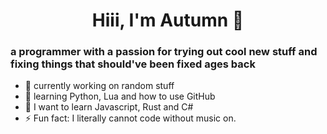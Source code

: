 
<h1 align="center">Hiii, I'm Autumn 👋</h1>
<h3 align="centre">a programmer with a passion for trying out cool new stuff and fixing things that should've been fixed ages back</h3>
</p>

- 🔭 currently working on random stuff
- 🌱 learning Python, Lua and how to use GitHub
- 🧠 I want to learn Javascript, Rust and C#
- ⚡ Fun fact: I literally cannot code without music on.

<!--
**just-autumn/just-autumn** is a ✨ _special_ ✨ repository because its `README.md` (this file) appears on your GitHub profile.

Here are some ideas to get you started:

- 🔭 I’m currently working on ...
- 🌱 I’m currently learning ...
- 👯 I’m looking to collaborate on ...
- 🤔 I’m looking for help with ...
- 💬 Ask me about ...
- 📫 How to reach me: ...
- 😄 Pronouns: ...
- ⚡ Fun fact: ...
-->

